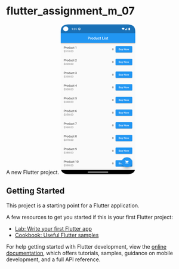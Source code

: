 # flutter_assignment_m_07

A new Flutter project.
<img src="https://github.com/nazimfeni/flutter_assignment_m_07/blob/master/screenshot/screen.png" width="200" height="400" alt="Image Description">

## Getting Started

This project is a starting point for a Flutter application.

A few resources to get you started if this is your first Flutter project:

- [Lab: Write your first Flutter app](https://docs.flutter.dev/get-started/codelab)
- [Cookbook: Useful Flutter samples](https://docs.flutter.dev/cookbook)

For help getting started with Flutter development, view the
[online documentation](https://docs.flutter.dev/), which offers tutorials,
samples, guidance on mobile development, and a full API reference.
